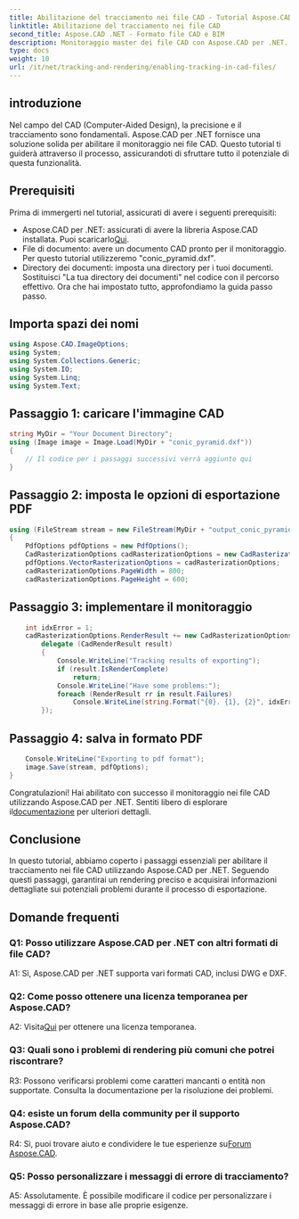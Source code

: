 ```yaml
---
title: Abilitazione del tracciamento nei file CAD - Tutorial Aspose.CAD
linktitle: Abilitazione del tracciamento nei file CAD
second_title: Aspose.CAD .NET - Formato file CAD e BIM
description: Monitoraggio master dei file CAD con Aspose.CAD per .NET. Segui la nostra guida passo passo per un rendering preciso e il monitoraggio degli errori. Scarica ora!
type: docs
weight: 10
url: /it/net/tracking-and-rendering/enabling-tracking-in-cad-files/
---
```

## introduzione

Nel campo del CAD (Computer-Aided Design), la precisione e il tracciamento sono fondamentali. Aspose.CAD per .NET fornisce una soluzione solida per abilitare il monitoraggio nei file CAD. Questo tutorial ti guiderà attraverso il processo, assicurandoti di sfruttare tutto il potenziale di questa funzionalità.

## Prerequisiti

Prima di immergerti nel tutorial, assicurati di avere i seguenti prerequisiti:
-  Aspose.CAD per .NET: assicurati di avere la libreria Aspose.CAD installata. Puoi scaricarlo[Qui](https://releases.aspose.com/cad/net/).
- File di documento: avere un documento CAD pronto per il monitoraggio. Per questo tutorial utilizzeremo "conic_pyramid.dxf".
- Directory dei documenti: imposta una directory per i tuoi documenti. Sostituisci "La tua directory dei documenti" nel codice con il percorso effettivo.
Ora che hai impostato tutto, approfondiamo la guida passo passo.

## Importa spazi dei nomi

```csharp
using Aspose.CAD.ImageOptions;
using System;
using System.Collections.Generic;
using System.IO;
using System.Linq;
using System.Text;
```

## Passaggio 1: caricare l'immagine CAD

```csharp
string MyDir = "Your Document Directory";
using (Image image = Image.Load(MyDir + "conic_pyramid.dxf"))
{
    // Il codice per i passaggi successivi verrà aggiunto qui
}
```

## Passaggio 2: imposta le opzioni di esportazione PDF

```csharp
using (FileStream stream = new FileStream(MyDir + "output_conic_pyramid.pdf", FileMode.Create))
{
    PdfOptions pdfOptions = new PdfOptions();
    CadRasterizationOptions cadRasterizationOptions = new CadRasterizationOptions();
    pdfOptions.VectorRasterizationOptions = cadRasterizationOptions;
    cadRasterizationOptions.PageWidth = 800;
    cadRasterizationOptions.PageHeight = 600;
```

## Passaggio 3: implementare il monitoraggio

```csharp
    int idxError = 1;
    cadRasterizationOptions.RenderResult += new CadRasterizationOptions.CadRenderHandler(
        delegate (CadRenderResult result)
        {
            Console.WriteLine("Tracking results of exporting");
            if (result.IsRenderComplete)
                return;
            Console.WriteLine("Have some problems:");
            foreach (RenderResult rr in result.Failures)
                Console.WriteLine(string.Format("{0}. {1}, {2}", idxError++, rr.RenderCode.ToString(), rr.Message));
        });
```

## Passaggio 4: salva in formato PDF

```csharp
    Console.WriteLine("Exporting to pdf format");
    image.Save(stream, pdfOptions);
}
```

Congratulazioni! Hai abilitato con successo il monitoraggio nei file CAD utilizzando Aspose.CAD per .NET. Sentiti libero di esplorare il[documentazione](https://reference.aspose.com/cad/net/) per ulteriori dettagli.

## Conclusione

In questo tutorial, abbiamo coperto i passaggi essenziali per abilitare il tracciamento nei file CAD utilizzando Aspose.CAD per .NET. Seguendo questi passaggi, garantirai un rendering preciso e acquisirai informazioni dettagliate sui potenziali problemi durante il processo di esportazione.

## Domande frequenti

### Q1: Posso utilizzare Aspose.CAD per .NET con altri formati di file CAD?

A1: Sì, Aspose.CAD per .NET supporta vari formati CAD, inclusi DWG e DXF.

### Q2: Come posso ottenere una licenza temporanea per Aspose.CAD?

 A2: Visita[Qui](https://purchase.aspose.com/temporary-license/) per ottenere una licenza temporanea.

### Q3: Quali sono i problemi di rendering più comuni che potrei riscontrare?

R3: Possono verificarsi problemi come caratteri mancanti o entità non supportate. Consulta la documentazione per la risoluzione dei problemi.

### Q4: esiste un forum della community per il supporto Aspose.CAD?

 R4: Sì, puoi trovare aiuto e condividere le tue esperienze su[Forum Aspose.CAD](https://forum.aspose.com/c/cad/19).

### Q5: Posso personalizzare i messaggi di errore di tracciamento?

A5: Assolutamente. È possibile modificare il codice per personalizzare i messaggi di errore in base alle proprie esigenze.